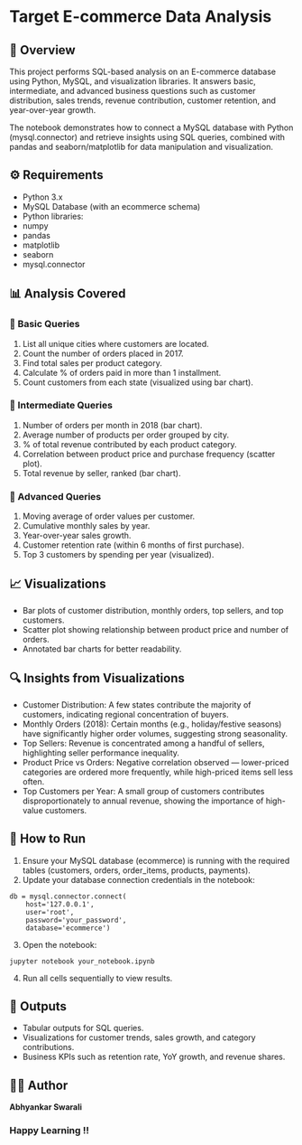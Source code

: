 # Target E-commerce Data Analysis

## 📌 Overview

This project performs SQL-based analysis on an E-commerce database using Python, MySQL, and visualization libraries. It answers basic, intermediate, and advanced business questions such as customer distribution, sales trends, revenue contribution, customer retention, and year-over-year growth.

The notebook demonstrates how to connect a MySQL database with Python (mysql.connector) and retrieve insights using SQL queries, combined with pandas and seaborn/matplotlib for data manipulation and visualization.

## ⚙️ Requirements
- Python 3.x
- MySQL Database (with an ecommerce schema)
- Python libraries:
- numpy
- pandas
- matplotlib
- seaborn
- mysql.connector

## 📊 Analysis Covered
### 🔹 Basic Queries
1. List all unique cities where customers are located.
2. Count the number of orders placed in 2017.
3. Find total sales per product category.
4. Calculate % of orders paid in more than 1 installment.
5. Count customers from each state (visualized using bar chart).

### 🔹 Intermediate Queries
1. Number of orders per month in 2018 (bar chart).
2. Average number of products per order grouped by city.
3. % of total revenue contributed by each product category.
4. Correlation between product price and purchase frequency (scatter plot).
5. Total revenue by seller, ranked (bar chart).

### 🔹 Advanced Queries
1. Moving average of order values per customer.
2. Cumulative monthly sales by year.
3. Year-over-year sales growth.
4. Customer retention rate (within 6 months of first purchase).
5. Top 3 customers by spending per year (visualized).

## 📈 Visualizations
* Bar plots of customer distribution, monthly orders, top sellers, and top customers.
* Scatter plot showing relationship between product price and number of orders.
* Annotated bar charts for better readability.

## 🔍 Insights from Visualizations
- Customer Distribution: A few states contribute the majority of customers, indicating regional concentration of buyers.
- Monthly Orders (2018): Certain months (e.g., holiday/festive seasons) have significantly higher order volumes, suggesting strong seasonality.
- Top Sellers: Revenue is concentrated among a handful of sellers, highlighting seller performance inequality.
- Product Price vs Orders: Negative correlation observed — lower-priced categories are ordered more frequently, while high-priced items sell less often.
- Top Customers per Year: A small group of customers contributes disproportionately to annual revenue, showing the importance of high-value customers.

## 🚀 How to Run
1. Ensure your MySQL database (ecommerce) is running with the required tables (customers, orders, order_items, products, payments).
2. Update your database connection credentials in the notebook:
```
db = mysql.connector.connect(
    host='127.0.0.1',
    user='root',
    password='your_password',
    database='ecommerce')
```
3. Open the notebook:
```
jupyter notebook your_notebook.ipynb
```
4. Run all cells sequentially to view results.

## 📂 Outputs
- Tabular outputs for SQL queries.
- Visualizations for customer trends, sales growth, and category contributions.
- Business KPIs such as retention rate, YoY growth, and revenue shares.

## 👩‍💻 Author
**Abhyankar Swarali**

### Happy Learning !!
